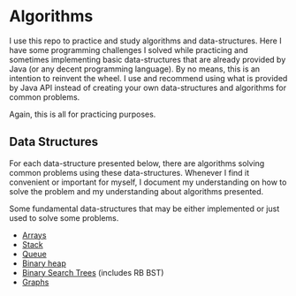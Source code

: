 # Algorithms

I use this repo to practice and study algorithms and data-structures.
Here I have some programming challenges I solved while practicing and sometimes implementing basic data-structures that are already provided by Java (or any decent programming language). 
By no means, this is an intention to reinvent the wheel. I use and recommend using what is provided by Java API instead of creating your own data-structures and algorithms for common problems. 

Again, this is all for practicing purposes.

## Data Structures

For each data-structure presented below, there are algorithms solving common problems using these data-structures.
Whenever I find it convenient or important for myself, I document my understanding on how to solve the problem and 
my understanding about algorithms presented.

Some fundamental data-structures that may be either implemented or just used to solve some problems.
- [Arrays](src/main/java/com/adolfoeloy/arrays)
- [Stack](src/main/java/com/adolfoeloy/datastructure/stack)
- [Queue](src/main/java/com/adolfoeloy/datastructure/queue)
- [Binary heap](src/main/java/com/adolfoeloy/datastructure/heap)
- [Binary Search Trees](src/main/java/com/adolfoeloy/datastructure/bst) (includes RB BST)
- [Graphs](src/main/java/com/adolfoeloy/graph)
 